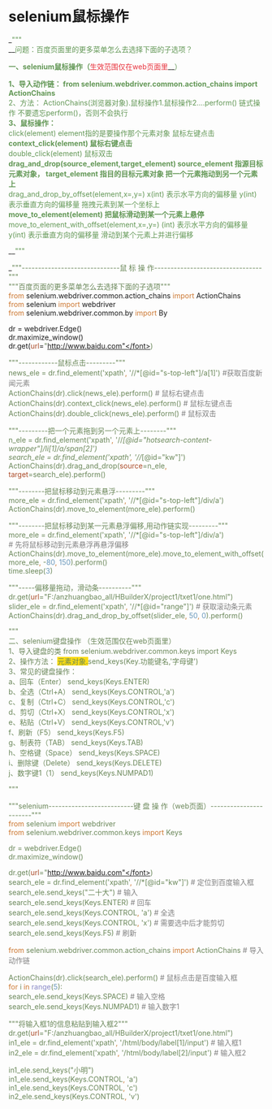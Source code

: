 #  selenium鼠标操作

_<font style="color:#629755;">"""  
</font>__<font style="color:#629755;">问题：百度页面里的更多菜单怎么去选择下面的子选项？  
  
</font>__<font style="color:#629755;">一、selenium鼠标操作（</font>__<font style="color:#E8323C;">生效范围仅在web页面里</font>__<font style="color:#629755;">）  
  
</font>__<font style="color:#629755;">1、导入动作链： from selenium.webdriver.common.action_chains import ActionChains  
</font>__<font style="color:#629755;">2、方法： ActionChains(浏览器对象).鼠标操作1.鼠标操作2....perform()      链式操作      不要遗忘perform()，否则不会执行  
</font>__<font style="color:#629755;">3、鼠标操作：  
</font>__<font style="color:#629755;">click(element)      element指的是要操作那个元素对象     鼠标左键点击  
</font>__<font style="color:#629755;">context_click(element)          鼠标右键点击  
</font>__<font style="color:#629755;">double_click(element)           鼠标双击  
</font>__<font style="color:#629755;">drag_and_drop(source_element,target_element)     source_element 指源目标元素对象， target_element 指目的目标元素对象   把一个元素拖动到另一个元素上  
</font>__<font style="color:#629755;">drag_and_drop_by_offset(element,x=,y=)   x(int) 表示水平方向的偏移量   y(int) 表示垂直方向的偏移量    拖拽元素到某一个坐标上  
</font>__<font style="color:#629755;">move_to_element(element)     把鼠标滑动到某一个元素上悬停  
</font>__<font style="color:#629755;">move_to_element_with_offset(element,x=,y=)    (int) 表示水平方向的偏移量   y(int) 表示垂直方向的偏移量   滑动到某个元素上并进行偏移  
  
  
</font>__<font style="color:#629755;">"""  
  
</font>_<font style="color:#6a8759;">"""------------------------------鼠          标          操        作---------------------------------"""  
</font><font style="color:#6a8759;">"""百度页面的更多菜单怎么去选择下面的子选项"""  
</font><font style="color:#cc7832;">from </font>selenium.webdriver.common.action_chains <font style="color:#cc7832;">import </font>ActionChains  
<font style="color:#cc7832;">from </font>selenium <font style="color:#cc7832;">import </font>webdriver  
<font style="color:#cc7832;">from </font>selenium.webdriver.common.by <font style="color:#cc7832;">import </font>By  
  
dr = webdriver.Edge()  
dr.maximize_window()  
dr.get(<font style="color:#aa4926;">url</font>=<font style="color:#6a8759;">"http://www.baidu.com"</font>)  
  
<font style="color:#6a8759;">"""------------鼠标点击---------"""  
</font>news_ele = dr.find_element(<font style="color:#6a8759;">'xpath'</font><font style="color:#cc7832;">, </font><font style="color:#6a8759;">'//*[@id="s-top-left"]/a[1]'</font>) <font style="color:#808080;"> #获取百度新闻元素</font>  
ActionChains(dr).click(news_ele).perform()  <font style="color:#808080;"># 鼠标右键点击  
</font>ActionChains(dr).context_click(news_ele).perform()  <font style="color:#808080;"># 鼠标左键点击  
</font>ActionChains(dr).double_click(news_ele).perform()  <font style="color:#808080;"># 鼠标双击  
  
</font><font style="color:#6a8759;">"""---------把一个元素拖到另一个元素上--------"""  
</font>n_ele = dr.find_element(<font style="color:#6a8759;">'xpath'</font><font style="color:#cc7832;">, </font><font style="color:#6a8759;">'//*[@id="hotsearch-content-wrapper"]/li[1]/a/span[2]'</font>)  
search_ele = dr.find_element(<font style="color:#6a8759;">'xpath'</font><font style="color:#cc7832;">, </font><font style="color:#6a8759;">'//*[@id="kw"]'</font>)  
ActionChains(dr).drag_and_drop(<font style="color:#aa4926;">source</font>=n_ele<font style="color:#cc7832;">, </font><font style="color:#aa4926;">target</font>=search_ele).perform()  
  
<font style="color:#6a8759;">"""--------把鼠标移动到元素悬浮---------"""  
</font>more_ele = dr.find_element(<font style="color:#6a8759;">'xpath'</font><font style="color:#cc7832;">, </font><font style="color:#6a8759;">'//*[@id="s-top-left"]/div/a'</font>)  
ActionChains(dr).move_to_element(more_ele).perform()  
  
<font style="color:#6a8759;">"""--------把鼠标移动到某一元素悬浮偏移,用动作链实现---------"""  
</font>more_ele = dr.find_element(<font style="color:#6a8759;">'xpath'</font><font style="color:#cc7832;">, </font><font style="color:#6a8759;">'//*[@id="s-top-left"]/div/a'</font>)  
<font style="color:#808080;"># 先将鼠标移动到元素悬浮再悬浮偏移  
</font>ActionChains(dr).move_to_element(more_ele).move_to_element_with_offset(more_ele<font style="color:#cc7832;">, </font>-<font style="color:#6897bb;">80</font><font style="color:#cc7832;">, </font><font style="color:#6897bb;">150</font>).perform()  
time.sleep(<font style="color:#6897bb;">3</font>)  
  
<font style="color:#6a8759;">"""-----偏移量拖动，滑动条----------"""  
</font>dr.get(<font style="color:#aa4926;">url</font>=<font style="color:#6a8759;">"F:/anzhuangbao_all/HBuilderX/project1/txet1/one.html"</font>)  
slider_ele = dr.find_element(<font style="color:#6a8759;">'xpath'</font><font style="color:#cc7832;">, </font><font style="color:#6a8759;">'//*[@id="range"]'</font>)  <font style="color:#808080;"># 获取滚动条元素  
</font>ActionChains(dr).drag_and_drop_by_offset(slider_ele<font style="color:#cc7832;">, </font><font style="color:#6897bb;">50</font><font style="color:#cc7832;">, </font><font style="color:#6897bb;">0</font>).perform()  
  
<font style="color:#6a8759;">"""  
</font><font style="color:#6a8759;">二、selenium键盘操作 （生效范围仅在web页面里）  
</font><font style="color:#6a8759;">1、导入键盘的类  from selenium.webdriver.common.keys import Keys  
</font><font style="color:#6a8759;">2、操作方法： </font><font style="color:#6a8759;background-color:#FADB14;">元素对象.</font><font style="color:#6a8759;">send_keys(Key.功能键名,'字母键')  
</font><font style="color:#6a8759;">3、常见的键盘操作：  
</font><font style="color:#6a8759;">a、回车（Enter）          send_keys(Keys.ENTER)  
</font><font style="color:#6a8759;">b、全选（Ctrl+A）       send_keys(Keys.CONTROL,'a')  
</font><font style="color:#6a8759;">c、复制（Ctrl+C）        send_keys(Keys.CONTROL,'c')  
</font><font style="color:#6a8759;">d、剪切（Ctrl+X）        send_keys(Keys.CONTROL,'x')  
</font><font style="color:#6a8759;">e、粘贴（Ctrl+V）        send_keys(Keys.CONTROL,'v')  
</font><font style="color:#6a8759;">f、刷新（F5）                 send_keys(Keys.F5)  
</font><font style="color:#6a8759;">g、制表符（TAB）         send_keys(Keys.TAB)  
</font><font style="color:#6a8759;">h、空格键（Space）     send_keys(Keys.SPACE)  
</font><font style="color:#6a8759;">i、删除键（Delete）     send_keys(Keys.DELETE)  
</font><font style="color:#6a8759;">j、数字键1（1）              send_keys(Keys.NUMPAD1)  
  
</font><font style="color:#6a8759;">"""  
  
</font><font style="color:#6a8759;">"""selenium--------------------------键    盘   操   作（web页面）-----------------------"""  
</font><font style="color:#cc7832;">from </font>selenium <font style="color:#cc7832;">import </font>webdriver  
<font style="color:#cc7832;">from </font>selenium.webdriver.common.keys <font style="color:#cc7832;">import </font>Keys  
  
dr = webdriver.Edge()  
dr.maximize_window()  
  
dr.get(<font style="color:#aa4926;">url</font>=<font style="color:#6a8759;">"http://www.baidu.com"</font>)  
search_ele = dr.find_element(<font style="color:#6a8759;">'xpath'</font><font style="color:#cc7832;">, </font><font style="color:#6a8759;">'//*[@id="kw"]'</font>)  <font style="color:#808080;"># 定位到百度输入框  
</font>search_ele.send_keys(<font style="color:#6a8759;">"二十大"</font>)  <font style="color:#808080;"># 输入  
</font>search_ele.send_keys(Keys.ENTER)  <font style="color:#808080;"># 回车  
</font>search_ele.send_keys(Keys.CONTROL<font style="color:#cc7832;">, </font><font style="color:#6a8759;">'a'</font>)  <font style="color:#808080;"># 全选  
</font>search_ele.send_keys(Keys.CONTROL<font style="color:#cc7832;">, </font><font style="color:#6a8759;">'x'</font>)  <font style="color:#808080;"># 需要选中后才能剪切  
</font>search_ele.send_keys(Keys.F5)  <font style="color:#808080;"># 刷新  
  
</font><font style="color:#cc7832;">from </font>selenium.webdriver.common.action_chains <font style="color:#cc7832;">import </font>ActionChains  <font style="color:#808080;"># 导入动作链  
  
</font>ActionChains(dr).click(search_ele).perform()  <font style="color:#808080;"># 鼠标点击是百度输入框  
</font><font style="color:#cc7832;">for </font>i <font style="color:#cc7832;">in </font><font style="color:#8888c6;">range</font>(<font style="color:#6897bb;">5</font>):  
    search_ele.send_keys(Keys.SPACE)  <font style="color:#808080;"># 输入空格  
</font><font style="color:#808080;">    </font>search_ele.send_keys(Keys.NUMPAD1)  <font style="color:#808080;"># 输入数字1  
  
</font><font style="color:#6a8759;">"""将输入框1的信息粘贴到输入框2"""  
</font>dr.get(<font style="color:#aa4926;">url</font>=<font style="color:#6a8759;">"F:/anzhuangbao_all/HBuilderX/project1/txet1/one.html"</font>)  
in1_ele = dr.find_element(<font style="color:#6a8759;">'xpath'</font><font style="color:#cc7832;">, </font><font style="color:#6a8759;">'/html/body/label[1]/input'</font>)  <font style="color:#808080;"># 输入框1  
</font>in2_ele = dr.find_element(<font style="color:#6a8759;">'xpath'</font><font style="color:#cc7832;">, </font><font style="color:#6a8759;">'/html/body/label[2]/input'</font>)  <font style="color:#808080;"># 输入框2  
  
</font>in1_ele.send_keys(<font style="color:#6a8759;">"小明"</font>)  
in1_ele.send_keys(Keys.CONTROL<font style="color:#cc7832;">, </font><font style="color:#6a8759;">'a'</font>)  
in1_ele.send_keys(Keys.CONTROL<font style="color:#cc7832;">, </font><font style="color:#6a8759;">'c'</font>)  
in2_ele.send_keys(Keys.CONTROL<font style="color:#cc7832;">, </font><font style="color:#6a8759;">'v'</font>)  
  


